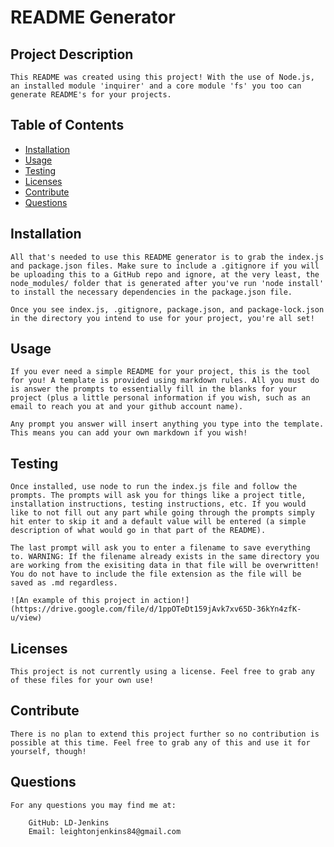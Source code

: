 # <p>README Generator<span style='float: right;'></span></p>


## Project Description

    This README was created using this project! With the use of Node.js, an installed module 'inquirer' and a core module 'fs' you too can generate README's for your projects.

## Table of Contents

*   [Installation](#installation)
*   [Usage](#usage)
*   [Testing](#testing)
*   [Licenses](#licenses)
*   [Contribute](#contribute)
*   [Questions](#questions)

## Installation

    All that's needed to use this README generator is to grab the index.js and package.json files. Make sure to include a .gitignore if you will be uploading this to a GitHub repo and ignore, at the very least, the node_modules/ folder that is generated after you've run 'node install' to install the necessary dependencies in the package.json file.

    Once you see index.js, .gitignore, package.json, and package-lock.json in the directory you intend to use for your project, you're all set!

## Usage

    If you ever need a simple README for your project, this is the tool for you! A template is provided using markdown rules. All you must do is answer the prompts to essentially fill in the blanks for your project (plus a little personal information if you wish, such as an email to reach you at and your github account name).

    Any prompt you answer will insert anything you type into the template. This means you can add your own markdown if you wish!
    

## Testing

    Once installed, use node to run the index.js file and follow the prompts. The prompts will ask you for things like a project title, installation instructions, testing instructions, etc. If you would like to not fill out any part while going through the prompts simply hit enter to skip it and a default value will be entered (a simple description of what would go in that part of the README).

    The last prompt will ask you to enter a filename to save everything to. WARNING: If the filename already exists in the same directory you are working from the exisiting data in that file will be overwritten! You do not have to include the file extension as the file will be saved as .md regardless.
    
    ![An example of this project in action!](https://drive.google.com/file/d/1ppOTeDt159jAvk7xv65D-36kYn4zfK-u/view)

## Licenses

    This project is not currently using a license. Feel free to grab any of these files for your own use!

## Contribute

    There is no plan to extend this project further so no contribution is possible at this time. Feel free to grab any of this and use it for yourself, though!

## Questions

    For any questions you may find me at:

        GitHub: LD-Jenkins
        Email: leightonjenkins84@gmail.com
